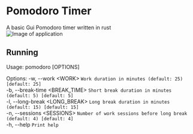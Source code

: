 # Pomodoro Timer
A basic Gui Pomodoro timer written in rust <br>
![Image of application](https://github.com/user-attachments/assets/e246a30b-31c8-43a7-bc6d-6d331a317b30)


## Running
Usage: pomodoro [OPTIONS]

Options:
  -w, --work \<WORK\>               `Work duration in minutes (default: 25) [default: 25]` <br>
  -b, --break-time \<BREAK_TIME\>  `Short break duration in minutes (default: 5) [default: 5]` <br>
  -l, --long-break \<LONG_BREAK\>  `Long break duration in minutes (default: 15) [default: 15]` <br>
  -n, --sessions \<SESSIONS\>      `Number of work sessions before long break (default: 4) [default: 4]` <br>
  -h, --help                     `Print help` <br>
